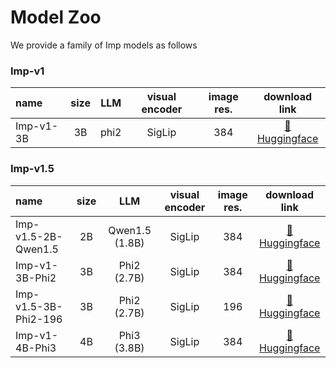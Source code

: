 # Model Zoo
We provide a family of Imp models as follows

### Imp-v1

| name | size | LLM |visual encoder  |image res.| download link |
|:---------|:----:|:----:|:-------------:|:--------:|:-------:|
| Imp-v1-3B | 3B | phi2 | SigLip |384| [🤗Huggingface](https://huggingface.co/MILVLG/imp-v1-3b) |

### Imp-v1.5
| name | size | LLM |visual encoder  |image res.| download link |
|:---------|:----:|:----:|:-------------:|:--------:|:------:|
| Imp-v1.5-2B-Qwen1.5 | 2B | Qwen1.5 (1.8B) | SigLip |384|[🤗Huggingface](https://huggingface.co/MILVLG/Imp-v1.5-2B-Qwen1.5)|
| Imp-v1-3B-Phi2| 3B | Phi2 (2.7B) | SigLip |384|[🤗Huggingface](https://huggingface.co/MILVLG/Imp-v1.5-3B-Phi2)|
| Imp-v1.5-3B-Phi2-196 | 3B | Phi2 (2.7B) | SigLip |196|[🤗Huggingface](https://huggingface.co/MILVLG/Imp-v1.5-3B-196)|
| Imp-v1-4B-Phi3 | 4B | Phi3 (3.8B) | SigLip |384|[🤗Huggingface](https://huggingface.co/MILVLG/Imp-v1.5-4B-Phi3)|

